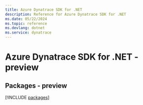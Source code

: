 ```yaml
---
title: Azure Dynatrace SDK for .NET
description: Reference for Azure Dynatrace SDK for .NET
ms.date: 05/22/2024
ms.topic: reference
ms.devlang: dotnet
ms.service: dynatrace
---
```

# Azure Dynatrace SDK for .NET - preview
## Packages - preview
[!INCLUDE [packages](dynatrace-index.md)]